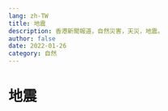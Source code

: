 ```yaml
---
lang: zh-TW
title: 地震
description: 香港新聞報道，自然災害，天災，地震。
author: false
date: 2022-01-26
category: 自然
---
```


# 地震
